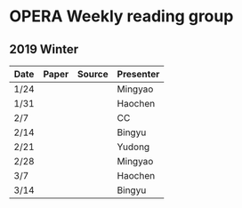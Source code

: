 # OPERA Weekly reading group


## 2019 Winter

| Date        |   Paper   |   Source       |  Presenter |
| ------------- |-------------| -----| -----| 
| 1/24 |  |  | Mingyao | 
| 1/31 |  |  | Haochen|
| 2/7  |  |  | CC |
| 2/14 |  |  | Bingyu |
| 2/21 |  |  | Yudong |
| 2/28 |  |  | Mingyao |
| 3/7  |  |  | Haochen |
| 3/14 |  |  | Bingyu |